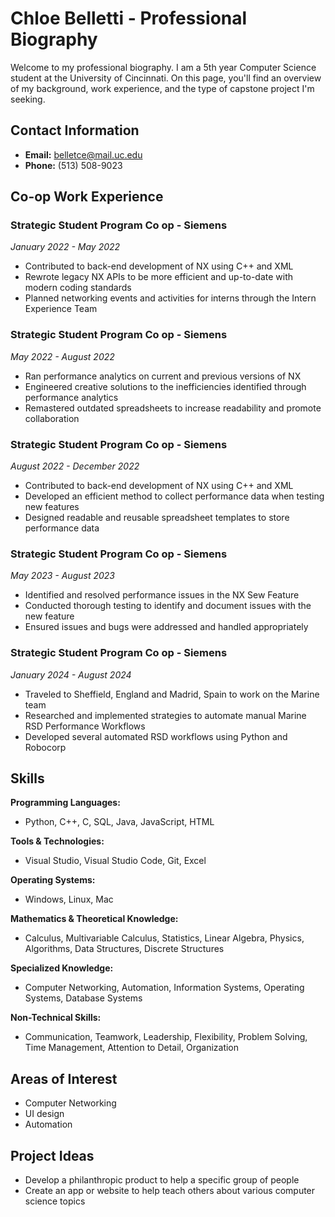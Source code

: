 # Chloe Belletti - Professional Biography

Welcome to my professional biography. I am a 5th year Computer Science student at the University of Cincinnati. On this page, you'll find an overview of my background, work experience, and the type of capstone project I'm seeking.

## Contact Information

- **Email:** [belletce@mail.uc.edu](mailto:belletce@mail.uc.edu)
- **Phone:** (513) 508-9023

## Co-op Work Experience

### Strategic Student Program Co op - Siemens
*January 2022 - May 2022*

- Contributed to back-end development of NX using C++ and XML 
- Rewrote legacy NX APIs to be more efficient and up-to-date with modern coding standards
- Planned networking events and activities for interns through the Intern Experience Team

### Strategic Student Program Co op - Siemens
*May 2022 - August 2022*

- Ran performance analytics on current and previous versions of NX 
- Engineered creative solutions to the inefficiencies identified through performance analytics
- Remastered outdated spreadsheets to increase readability and promote collaboration

### Strategic Student Program Co op - Siemens
*August 2022 - December 2022*

- Contributed to back-end development of NX using C++ and XML 
- Developed an efficient method to collect performance data when testing new features
- Designed readable and reusable spreadsheet templates to store performance data

### Strategic Student Program Co op - Siemens
*May 2023 - August 2023*

- Identified and resolved performance issues in the NX Sew Feature 
- Conducted thorough testing to identify and document issues with the new feature
- Ensured issues and bugs were addressed and handled appropriately

### Strategic Student Program Co op - Siemens
*January 2024 - August 2024*

- Traveled to Sheffield, England and Madrid, Spain to work on the Marine team  
- Researched and implemented strategies to automate manual Marine RSD Performance Workflows
- Developed several automated RSD workflows using Python and Robocorp

## Skills

**Programming Languages:**
- Python, C++, C, SQL, Java, JavaScript, HTML

**Tools & Technologies:**
- Visual Studio, Visual Studio Code, Git, Excel

**Operating Systems:**
- Windows, Linux, Mac

**Mathematics & Theoretical Knowledge:**
- Calculus, Multivariable Calculus, Statistics, Linear Algebra, Physics, Algorithms, Data Structures, Discrete Structures 

**Specialized Knowledge:**
- Computer Networking, Automation, Information Systems, Operating Systems, Database Systems

**Non-Technical Skills:**
- Communication, Teamwork, Leadership, Flexibility, Problem Solving, Time Management, Attention to Detail, Organization

## Areas of Interest
- Computer Networking
- UI design
- Automation

## Project Ideas
- Develop a philanthropic product to help a specific group of people
- Create an app or website to help teach others about various computer science topics
